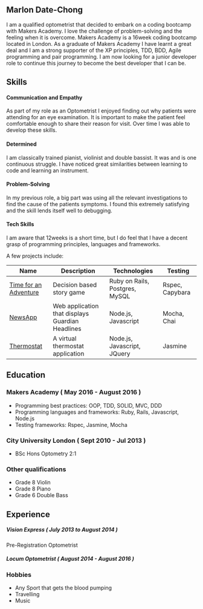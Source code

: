 ## Marlon Date-Chong

I am a qualified optometrist that decided to embark on a coding bootcamp with Makers Academy. I love the challenge of problem-solving and the feeling when it is overcome.
Makers Academy is a 16week coding bootcamp located in London. As a graduate of Makers Academy I have learnt a great deal and I am a strong supporter of the XP principles, TDD, BDD, Agile programming and pair programming.
I am now looking for a junior developer role to continue this journey to become the best developer that I can be.



## Skills

#### Communication and Empathy

As part of my role as an Optometrist I enjoyed finding out why patients were attending for an eye examination. It is important to make the patient feel comfortable enough to share their reason for visit. Over time I was able to develop these skills.


#### Determined

I am classically trained pianist, violinist and double bassist. It was and is one continuous struggle. I have noticed great similarities between learning to code and learning an instrument.

#### Problem-Solving

In my previous role, a big part was using all the relevant investigations to find the cause of the patients symptoms. I found this extremely satisfying and the skill lends itself well to debugging.

#### Tech Skills

I am aware that 12weeks is a short time, but I do feel that I have a decent grasp of programming principles, languages and frameworks.

A few projects include:

| Name                                                   | Description                                                | Technologies                   | Testing         |
|      ---------------------------------------           | -------------------                                        | ----------------------         | ------------    |
| [Time for an Adventure](https://github.com/lomlo/TFAA) | Decision based story game                                  | Ruby on Rails, Postgres, MySQL | Rspec, Capybara |
| [NewsApp](https://github.com/marlondc/newsApp)         | Web application that displays Guardian Headlines           | Node.js, Javascript            | Mocha, Chai     |
| [Thermostat](https://github.com/marlondc/thermostat)   | A virtual thermostat application                           | Node.js, Javascript, JQuery    | Jasmine         |  



## Education

### Makers Academy ( May 2016 - August 2016 )


- Programming best practices: OOP, TDD, SOLID, MVC, DDD
- Programming languages and frameworks: Ruby, Rails, Javascript, Node.js
- Testing frameworks: Rspec, Jasmine, Mocha

### City University London ( Sept 2010 - Jul 2013 )

- BSc Hons Optometry 2:1

### Other qualifications

- Grade 8 Violin
- Grade 8 Piano
- Grade 6 Double Bass

## Experience

##### Vision Express ( July 2013 to August 2014 )  
Pre-Registration Optometrist

##### Locum Optometrist ( August 2014 - August 2016 )

### Hobbies

- Any Sport that gets the blood pumping
- Travelling
- Music
